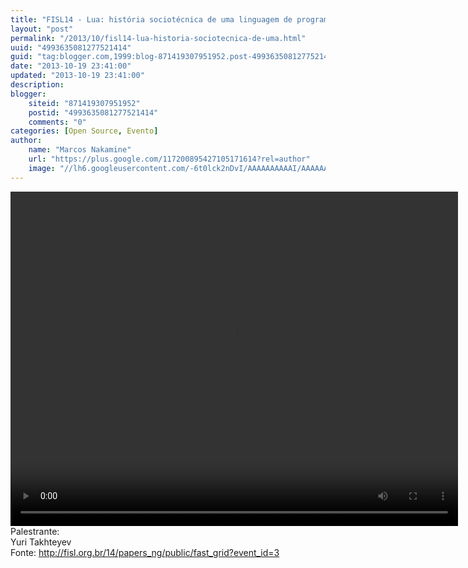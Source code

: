 ```yaml
---
title: "FISL14 - Lua: história sociotécnica de uma linguagem de programação"
layout: "post"
permalink: "/2013/10/fisl14-lua-historia-sociotecnica-de-uma.html"
uuid: "4993635081277521414"
guid: "tag:blogger.com,1999:blog-871419307951952.post-4993635081277521414"
date: "2013-10-19 23:41:00"
updated: "2013-10-19 23:41:00"
description: 
blogger:
    siteid: "871419307951952"
    postid: "4993635081277521414"
    comments: "0"
categories: [Open Source, Evento]
author: 
    name: "Marcos Nakamine"
    url: "https://plus.google.com/117200895427105171614?rel=author"
    image: "//lh6.googleusercontent.com/-6t0lck2nDvI/AAAAAAAAAAI/AAAAAAAAOBw/_9ON3AiIr48/s32-c/photo.jpg"
---
```


<div class="css-full-post-content js-full-post-content">
<video controls="" height="535" width="716"><source src="http://hemingway.softwarelivre.org/fisl14/high/40t/sala40t-high-201307061101.ogg"></source>Your browser does not support the video tag.</video><br>Palestrante:<br>Yuri Takhteyev<br>Fonte: <a href="http://fisl.org.br/14/papers_ng/public/fast_grid?event_id=3">http://fisl.org.br/14/papers_ng/public/fast_grid?event_id=3</a>
</div>